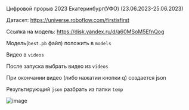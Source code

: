 Цифровой прорыв 2023 Екатеринбург(УФО) (23.06.2023-25.06.2023)

Датасет:
https://universe.roboflow.com/firstisfirst

Ссылка на модель:
https://disk.yandex.ru/d/a60MSoM5EfnQog

Модель(`best.pb` файл) положить в `models`

Видео в `videos`

После запуска выбрать видео из `videos`

При окончании видео (либо нажатии кнопки q) создается json

Результирующий `json` разбрать из папки `temp`

![image](https://github.com/9yx/hackaiurfo2023/assets/546223/7ce5b1a8-6b85-42ad-b72c-aaf5d21aa962)
